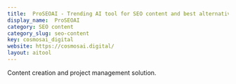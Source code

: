 ```yaml
---
title:  ProSEOAI - Trending AI tool for SEO content and best alternatives
display_name:  ProSEOAI
category: SEO content
category_slug: seo-content
key: cosmosai_digital
website: https://cosmosai.digital/
layout: aitool
---
```


Content creation and project management solution.
